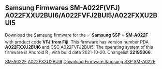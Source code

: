 <h2>Samsung Firmwares SM-A022F(VFJ) A022FXXU2BUI6/A022FVFJ2BUI5/A022FXXU2BUI5</h2>
Download the Samsung firmware for the ✅ <strong>Samsung SSP </strong> ⭐ <strong>SM-A022F</strong> with product code <strong>VFJ</strong> <strong> from Fiji</strong>. This firmware has version number PDA <strong>A022FXXU2BUI6</strong> and CSC A022FVFJ2BUI5. The operating system of this firmware is Android R , with build date 2021-10-20. Changelist <strong>22195866</strong>.


[SM-A022F](https://samfirm.shop/samsung/model/SM-A022F)
[A022FXXU2BUI6](https://samfirm.shop/samsung/pda/A022FXXU2BUI6)
[Download Firmware Samsung SSP SM-A022F](https://samfirm.shop/samsung/firmware/466429)
